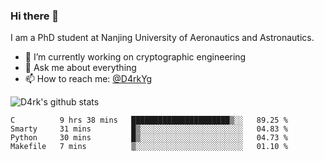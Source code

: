 ### Hi there 👋

I am a PhD student at Nanjing University of Aeronautics and Astronautics.

- 🔭 I’m currently working on cryptographic engineering
- 💬 Ask me about everything
- 📫 How to reach me: [@D4rkYg](https://twitter.com/D4rkYg)

![D4rk's github stats](https://github-readme-stats.vercel.app/api?username=dd4rk&show_icons=true&title_color=fff&icon_color=79ff97&text_color=9f9f9f&bg_color=151515)

<!--START_SECTION:waka-->
```text
C          9 hrs 38 mins   ██████████████████████▒░░   89.25 % 
Smarty     31 mins         █▒░░░░░░░░░░░░░░░░░░░░░░░   04.83 % 
Python     30 mins         █▒░░░░░░░░░░░░░░░░░░░░░░░   04.73 % 
Makefile   7 mins          ▒░░░░░░░░░░░░░░░░░░░░░░░░   01.10 % 
```
<!--END_SECTION:waka-->
